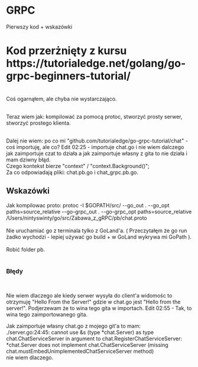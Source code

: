 # GRPC
Pierwszy kod + wskazówki

<h1> Kod przerżnięty z kursu https://tutorialedge.net/golang/go-grpc-beginners-tutorial/ </h1> </br>
Coś ogarnąłem, ale chyba nie wystarczająco.  </br> </br>

Teraz wiem jak: kompilować za pomocą protoc, stworzyć prosty serwer, stworzyć prostego klienta.  </br> </br>

Dalej nie wiem: po co mi "github.com/tutorialedge/go-grpc-tutorial/chat" - coś importuję, ale co? Edit 02:25 - importuje chat.go i nie wiem dalczego jak zaimportuje czat to działa a jak zaimportuje własny z gita to nie działa i mam dziwny błąd. </br>
Czego kontekst bierze "context" / "context.Background()"; </br>
Za co odpowiadają pliki: chat.pb.go i chat_grpc.pb.go.
  
  <h2> Wskazówki </h2>
  Jak kompilowac proto: protoc -I $GOPATH/src/ --go_out . --go_opt paths=source_relative --go-grpc_out . --go-grpc_opt paths=source_relative /Users/nintyswinty/go/src/Zabawa_z_gRPC/pb/chat.proto </br> </br>
  Nie uruchamiać go z terminala tylko z GoLand'a. ( Przeczytałęm że go run żadko wychodzi - lepiej używać go build + w GoLand wykrywa mi GoPath ).  </br> </br>
  Robić folder pb.  </br> </br>
  
  <h3> Błędy </h3> </br>
  
  Nie wiem dlaczego ale kiedy serwer wysyła do client'a widomośc to otrzymuję "Hello From the Server!" gdzie w chat.go jest "Hello from the server!". Podjerzewam że to wina tego gita w importach. Edit 02:55 - Tak, to wina tego zaimportowanego gita. </br>
  
  Jak zaimportuje własny chat.go z mojego git'a to mam: </br>
 ./server.go:24:45: cannot use &s (type *chat.Server) as type chat.ChatServiceServer in argument to chat.RegisterChatServiceServer:
    *chat.Server does not implement chat.ChatServiceServer (missing chat.mustEmbedUnimplementedChatServiceServer method) </br> nie wiem dlaczego.
  
  
